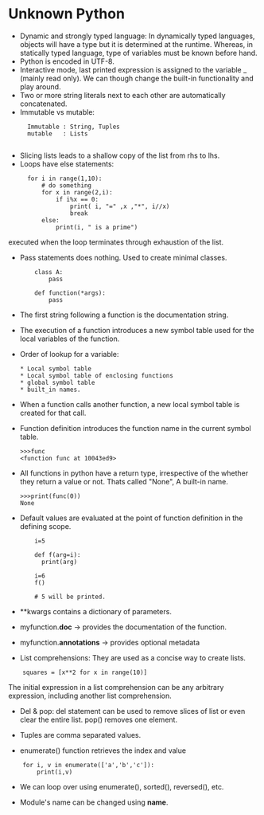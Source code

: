# Unknown Python 

* Dynamic and strongly typed language: In dynamically typed languages, objects will have a type but it is determined at the runtime. Whereas, in statically typed language, type of variables must be known before hand. 
* Python is encoded in UTF-8. 
* Interactive mode, last printed expression is assigned to the variable _ (mainly read only). We can though change the built-in functionality and play around. 
* Two or more string literals next to each other are automatically concatenated. 
* Immutable vs mutable:
  ```
	Immutable : String, Tuples
	mutable   : Lists
	
  ```
* Slicing lists leads to a shallow copy of the list from rhs to lhs.
* Loops have else statements: 
  ```
	for i in range(1,10):
		# do something
		for x in range(2,i):
			if i%x == 0:
				print( i, "=" ,x ,"*", i//x)
				break
		else:
			print(i, " is a prime")
   ```
executed when the loop terminates through exhaustion of the list. 

* Pass statements does nothing. Used to create minimal classes. 
  ```
	  class A:
		  pass

	  def function(*args):
		  pass
  ```		  
* The first string following a function is the documentation string. 
* The execution of a function introduces a new symbol table used for the local variables of the function. 
* Order of lookup for a variable:
  
	  * Local symbol table
	  * Local symbol table of enclosing functions
	  * global symbol table
	  * built_in names. 
	  
* When a function calls another function, a new local symbol table is created for that call.

* Function definition introduces the function name in the current symbol table. 
  ```
  >>>func
  <function func at 10043ed9>
  ```
* All functions in python have a return type, irrespective of the whether they return a value or not. Thats called "None", A built-in name.
  ```
  >>>print(func(0))
  None
  ```
* Default values are evaluated at the point of function definition in the defining scope.
  ```
	  i=5
	  
	  def f(arg=i):
		print(arg)
	
	  i=6
	  f()
	  
	  # 5 will be printed.
  ```	  
* **kwargs contains a dictionary of parameters. 

* myfunction.__doc__ -> provides the documentation of the function.
* myfunction.__annotations__ -> provides optional metadata
* List comprehensions:
  They are used as a concise way to create lists. 
  
``` 
	squares = [x**2 for x in range(10)]
```
  The initial expression in a list comprehension can be any arbitrary expression, including another list comprehension.

* Del & pop:
  del statement can be used to remove slices of list or even clear the entire list. pop() removes one element.
  
* Tuples are comma separated values. 
* enumerate() function retrieves the index and value
```
	for i, v in enumerate(['a','b','c']):
		print(i,v)
```
* We can loop over using enumerate(), sorted(), reversed(), etc.

* Module's name can be changed using __name__.
